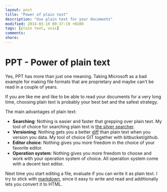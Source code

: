 ```yaml
---
layout: post
title: "Power of plain text"
description: "Use plain text for your documents"
modified: 2014-03-19 00:37:19 +0100
tags: [plain text, unix]
comments: 
share: 
---
```


# PPT - Power of plain text

Yes, PPT has more than just one meaning. Taking
Microsoft as a bad example for making file formats
that are proprietary and maybe can't be read in a 
couple of years.

If you are like me and like to be able to read 
your documents for a very long time, choosing plain
text is probably your best bet and the safest strategy.

The main advantages of plain text:
  
  * **Searching**:
    Nothing is easier and faster that grepping over
    plain text. My tool of choice for searching plain
    text is [the silver searcher](https://github.com/ggreer/the_silver_searcher).
  * **Versioning**:
    Nothing gets you a better [diff](http://en.wikipedia.org/wiki/Diff) than plain
    text when you version you data. My tool of choice GIT together with bitbucket/github.
  * **Editor choice**:
    Nothing gives you more freedom in the choice of your favorite 
    editor.
  * **Operation system**:
    Nothing gives you more freedom to choose and work with your operation
    system of choice. All operation system come with a decent text editor.

Next time you start editing a file, evaluate if you can write it
as plain text. I try to stick with [markdown](http://en.wikipedia.org/wiki/Markdown), 
since it easy to write and read and additionally lets you convert it to HTML.
